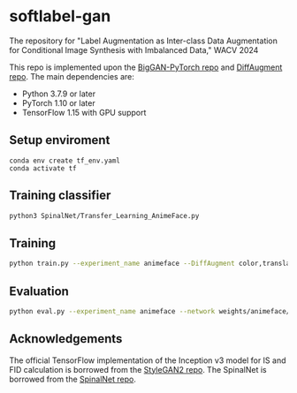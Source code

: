 # softlabel-gan
The repository for "Label Augmentation as Inter-class Data Augmentation for Conditional Image Synthesis with Imbalanced Data," WACV 2024


This repo is implemented upon the [BigGAN-PyTorch repo](https://github.com/ajbrock/BigGAN-PyTorch) and [DiffAugment repo](https://github.com/mit-han-lab/data-efficient-gans/). 
The main dependencies are:
- Python 3.7.9 or later
- PyTorch 1.10 or later
- TensorFlow 1.15 with GPU support 


## Setup enviroment

```
conda env create tf_env.yaml
conda activate tf
```

## Training classifier
```bash
python3 SpinalNet/Transfer_Learning_AnimeFace.py
```

## Training

```bash
python train.py --experiment_name animeface --DiffAugment color,translation,cutout --mirror_augment --which_best FID --num_inception_images 5000 --shuffle --batch_size 64 --parallel --num_G_accumulations 1 --num_D_accumulations 1 --num_epochs 1000 --num_D_steps 1 --G_lr 1e-4 --D_lr 4e-4 --dataset T128 --G_ch 80 --D_ch 80 --G_depth 1 --D_depth 1 --G_shared --shared_dim 128 --dim_z 120 --hier --ema --use_ema --ema_start 20000 --test_every 4000 --save_every 2000 --target_type softmax --ann_file ~/tinyimagenet128_softmax.npz  --adam_eps 1e-6 --SN_eps 1e-6 --BN_eps 1e-4 --num_worker 32  --load_in_mem --G_eval_mode --num_samples 50000
```

## Evaluation

```bash
python eval.py --experiment_name animeface --network weights/animeface/G_ema_best.pth --num_inception_images 5000 --batch_size 32 --parallel --dataset T128 --G_ch 80 --D_ch 80 --G_depth 1 --D_depth 1 --G_shared --shared_dim 128 --dim_z 120 --hier --ema --use_ema --ema_start 20000 --target_type softmax --ann_file ~/tinyimagenet128_softmax.npz  --adam_eps 1e-6 --SN_eps 1e-6 --BN_eps 1e-4 --num_worker 32  --load_in_mem --G_eval_mode
```

## Acknowledgements

The official TensorFlow implementation of the Inception v3 model for IS and FID calculation is borrowed from the [StyleGAN2 repo](https://github.com/NVlabs/stylegan2).
The SpinalNet is borrowed from the [SpinalNet repo](https://github.com/dipuk0506/SpinalNet).
